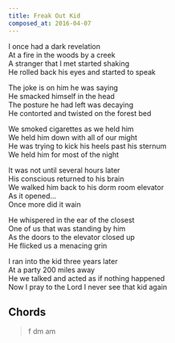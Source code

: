 ```yaml
---
title: Freak Out Kid
composed_at: 2016-04-07
---
```


I once had a dark revelation  
At a fire in the woods by a creek  
A stranger that I met started shaking  
He rolled back his eyes and started to speak  

The joke is on him he was saying  
He smacked himself in the head  
The posture he had left was decaying  
He contorted and twisted on the forest bed  

We smoked cigarettes as we held him  
We held him down with all of our might  
He was trying to kick his heels past his sternum  
We held him for most of the night  

It was not until several hours later  
His conscious returned to his brain  
We walked him back to his dorm room elevator  
As it opened...  
Once more did it wain  

He whispered in the ear of the closest  
One of us that was standing by him  
As the doors to the elevator closed up  
He flicked us a menacing grin  

I ran into the kid three years later  
At a party 200 miles away  
He we talked and acted as if nothing happened  
Now I pray to the Lord I never see that kid again  

## Chords

> f dm am
